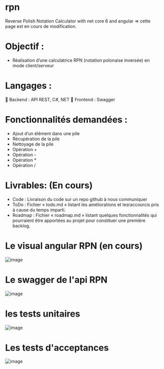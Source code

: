 # rpn
Reverse Polish Notation Calculator with net core 6 and angular
=> cette page est en cours de modification.

# Objectif :
* Réalisation d’une calculatrice RPN (notation polonaise inversée) en mode client/serveur

# Langages :
 Backend : API REST, C#, NET
 Frontend : Swagger

# Fonctionnalités demandées :
* Ajout d’un élément dans une pile
*  Récupération de la pile
* Nettoyage de la pile
* Opération +
* Opération -
* Opération *
* Opération /

# Livrables: (En cours)
* Code : Livraison du code sur un repo github à nous communiquer
* ToDo : Fichier « todo.md » listant les améliorations et lesraccourcis pris à cause du temps imparti.
* Roadmap : Fichier « roadmap.md » listant quelques fonctionnalités qui pourraient être
apportées au projet pour constituer une première backlog.

#  Le visual angular RPN (en cours)

![image](https://github.com/mahmoudhammouda/rpn/assets/50197626/a58ddfa3-c85d-42a9-a4a4-4087a5db8fad)

# Le swagger de l'api RPN

![image](https://github.com/mahmoudhammouda/rpn/assets/50197626/6a230fbf-28d5-4870-a729-f30d7f936acd)

# les tests unitaires

![image](https://github.com/mahmoudhammouda/rpn/assets/50197626/89cbe1db-22dd-4dd0-80ac-26d61c99c598)

#  Les tests d'acceptances

![image](https://github.com/mahmoudhammouda/rpn/assets/50197626/e91025cc-bd1e-4366-9347-5a82d475a700)





